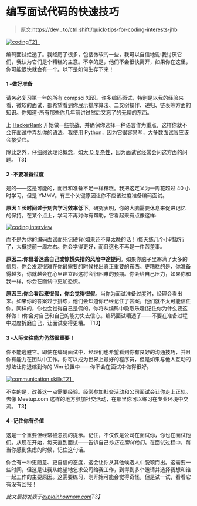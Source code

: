 # 编写面试代码的快速技巧

> 原文:[https://dev . to/ctrl shifti/quick-tips-for-coding-interests-jhb](https://dev.to/ctrlshifti/quick-tips-for-coding-interviews-jhb)

[![coding](../Images/3e81900929ee5fec579e17ea9ab58a35.png)T2】](https://res.cloudinary.com/practicaldev/image/fetch/s--ifJPq8Uz--/c_limit%2Cf_auto%2Cfl_progressive%2Cq_auto%2Cw_880/https://www.explainhownow.com/assets/images/codinginterview.png)

编码面试烂透了。我经历了很多，包括微软的一些，我可以自信地说:我讨厌它们，我认为它们是个糟糕的主意。不幸的是，他们不会很快离开，如果你在这里，你可能很快就会有一个。以下是如何生存下来！

#### 1 -做好准备

请务必复习第一年的所有 compsci 知识。许多编码面试，特别是以我的经验来看，微软的面试，都希望看到你展示排序算法、二叉树操作、递归、链表等方面的知识。你知道-所有那些你几年前讲过然后又忘了的无聊的东西。

上 [HackerRank](https://www.hackerrank.com/) 开始做一些挑战，并确保你选择一种语言作为重点，这样你就不会在面试中弄乱你的语法。我使用 Python，因为它很容易写，大多数面试官应该会接受它。

除此之外，仔细阅读理论概念，如[大 O 复杂性](http://bigocheatsheet.com/)，因为面试官经常会问这方面的问题。
T3】

#### 2 -不要准备过度

是的——这是可能的，而且和准备不足一样糟糕。我把这定义为一周花超过 40 小时学习，但是 YMMV。有三个关键原因让你不应该过度准备编码面试。

**原因 1:长时间过于刻苦学习效率低下**。研究表明，你的大脑需要休息来促进记忆的保持。在某个点上，学习不再对你有帮助，它看起来有点像这样:

[![coding interview](../Images/97f51c827f00800724ab9df8f1682f7c.png)](https://res.cloudinary.com/practicaldev/image/fetch/s--EZuNC3bY--/c_limit%2Cf_auto%2Cfl_progressive%2Cq_auto%2Cw_880/https://www.explainhownow.com/assets/images/time_spent_studying.png)

而不是为你的编码面试而死记硬背(如果还不算太晚的话！)每天练几个小时就行了，大概提前一周左右。你会学得更好，而且这也不再是一件苦差事。

**原因二:你冒着迷惑自己或惊慌失措的风险中途提问**。如果你脑子里塞满了太多的信息，你会发现很难在你最需要的时候找出真正重要的东西。更糟糕的是，你准备得越多，你就越会在心里建立起这将会很困难的预期。你会给自己压力，如果你和我一样，你会在面试中更加恐慌。

**原因三:你会看起来很假，你会觉得很假**。当你为面试准备过度时，经理会看出来。如果你的答案过于排练，他们会知道你已经记住了答案，他们就不太可能信任你。同样的，你也会觉得自己是假的。你将从编码中吸取乐趣(记住你为什么要这样做！)你会对自己和自己的能力失去信心。编码面试糟透了——不要在准备过程中过度折磨自己，让面试变得更糟。
T13】

#### 3 -人际交往能力仍然很重要！

你不能逃避它。即使在编码面试中，经理们也希望看到你有良好的沟通技巧，并且你有能力在团队中工作。你可以成为世界上最好的程序员，但是如果与他人互动的想法让你退缩到你的 Vim 设置中——你不会在面试中做得很好。

[![communication skills](../Images/24fa59e166b1c0cfd2f6420404b1b86e.png)T2】](https://res.cloudinary.com/practicaldev/image/fetch/s--i8G8LoIP--/c_limit%2Cf_auto%2Cfl_progressive%2Cq_auto%2Cw_880/https://www.explainhownow.com/assets/images/communication.png)

不幸的是，改善这一点需要经验。经常参加社交活动和公司面试会让你走上正轨。去像 Meetup.com 这样的地方参加社交活动，在那里你可以练习在专业环境中交流。
T3】

#### 4 -记住你有价值

这是一个重要但经常被忽视的提示。记住，不仅仅是公司在面试你，你也在面试他们。从现在开始，每天直到面试——告诉自己*你正在面试他们*。在面试过程中，每当你感到焦虑的时候，记住这句话。

你会有一种更随意、更自信的态度，这会让你从其他候选人中脱颖而出。这需要一些时间，但这是让我从绝望地乞求公司给我工作，到得到多个邀请并选择我想和谁一起工作的主要原因。这需要练习，刚开始可能会觉得奇怪，但是试一试，看看它有没有回报！

*此文最初发表于[explainhownow.com](https://www.explainhownow.com)T3】*